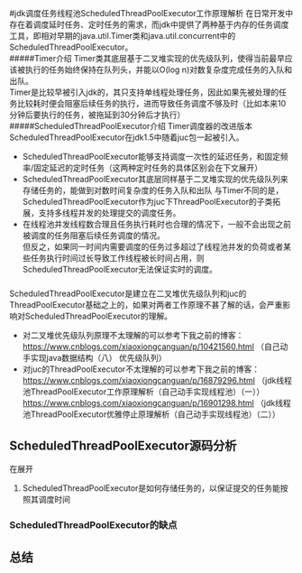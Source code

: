 #jdk调度任务线程池ScheduledThreadPoolExecutor工作原理解析
在日常开发中存在着调度延时任务、定时任务的需求，而jdk中提供了两种基于内存的任务调度工具，即相对早期的java.util.Timer类和java.util.concurrent中的ScheduledThreadPoolExecutor。  
#####Timer介绍
Timer类其底层基于二叉堆实现的优先级队列，使得当前最早应该被执行的任务始终保持在队列头，并能以O(log n)对数复杂度完成任务的入队和出队。  
Timer是比较早被引入jdk的，其只支持单线程处理任务，因此如果先被处理的任务比较耗时便会阻塞后续任务的执行，进而导致任务调度不够及时（比如本来10分钟后要执行的任务，被拖延到30分钟后才执行）  
#####ScheduledThreadPoolExecutor介绍
Timer调度器的改进版本ScheduledThreadPoolExecutor在jdk1.5中随着juc包一起被引入。   
* ScheduledThreadPoolExecutor能够支持调度一次性的延迟任务，和固定频率/固定延迟的定时任务（这两种定时任务的具体区别会在下文展开）
* ScheduledThreadPoolExecutor其底层同样基于二叉堆实现的优先级队列来存储任务的，能做到对数时间复杂度的任务入队和出队
  与Timer不同的是，ScheduledThreadPoolExecutor作为juc下ThreadPoolExecutor的子类拓展，支持多线程并发的处理提交的调度任务。  
* 在线程池并发线程数合理且任务执行耗时也合理的情况下，一般不会出现之前被调度的任务阻塞后续任务调度的情况。  
  但反之，如果同一时间内需要调度的任务过多超过了线程池并发的负荷或者某些任务执行时间过长导致工作线程被长时间占用，则ScheduledThreadPoolExecutor无法保证实时的调度。
#####
ScheduledThreadPoolExecutor是建立在二叉堆优先级队列和juc的ThreadPoolExecutor基础之上的，如果对两者工作原理不甚了解的话，会严重影响对ScheduledThreadPoolExecutor的理解。
* 对二叉堆优先级队列原理不太理解的可以参考下我之前的博客：  
  https://www.cnblogs.com/xiaoxiongcanguan/p/10421560.html （自己动手实现java数据结构（八） 优先级队列）
* 对juc的ThreadPoolExecutor不太理解的可以参考下我之前的博客：  
  https://www.cnblogs.com/xiaoxiongcanguan/p/16879296.html （jdk线程池ThreadPoolExecutor工作原理解析（自己动手实现线程池）（一））
  https://www.cnblogs.com/xiaoxiongcanguan/p/16901298.html （jdk线程池ThreadPoolExecutor优雅停止原理解析（自己动手实现线程池）（二））
## ScheduledThreadPoolExecutor源码分析
在展开
1. ScheduledThreadPoolExecutor是如何存储任务的，以保证提交的任务能按照其调度时间
### ScheduledThreadPoolExecutor的缺点

## 总结